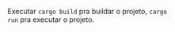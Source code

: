 Executar <code>cargo build</code> pra buildar o projeto, <code>cargo run</code> pra executar o projeto.